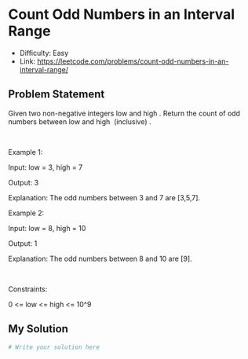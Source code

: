# Count Odd Numbers in an Interval Range
- Difficulty: Easy
- Link: https://leetcode.com/problems/count-odd-numbers-in-an-interval-range/

## Problem Statement

Given two non-negative integers 
low
 and 
high
. Return the 
count of odd numbers between 
low
 and 
high
 (inclusive)
.


 


Example 1:




Input:
 low = 3, high = 7

Output:
 3

Explanation: 
The odd numbers between 3 and 7 are [3,5,7].


Example 2:




Input:
 low = 8, high = 10

Output:
 1

Explanation: 
The odd numbers between 8 and 10 are [9].


 


Constraints:




0 <= low <= high <= 10^9

## My Solution

```python
# Write your solution here
```
